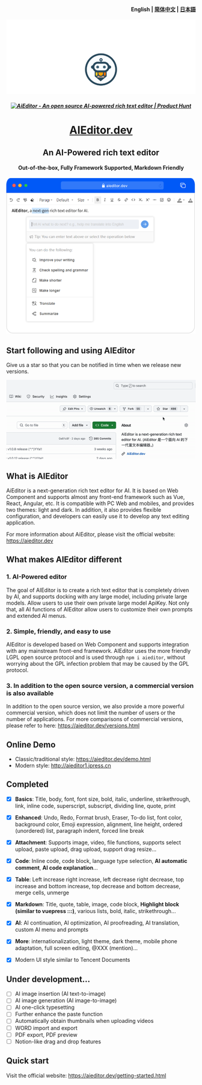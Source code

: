 <h4 align="right"><strong>English</strong> | <a href="./readme.zh.md">简体中文</a> | <a href="./readme.ja.md">日本語</a></h4>

![](./docs/assets/image/readme-banner.png)


<h5 align="center">
<a href="https://www.producthunt.com/posts/aieditor?embed=true&utm_source=badge-top-post-badge&utm_medium=badge&utm_souce=badge-aieditor"
           target="_blank"><img
            src="https://api.producthunt.com/widgets/embed-image/v1/top-post-badge.svg?post_id=469676&theme=light&period=daily"
            alt="AiEditor - An&#0032;open&#0032;source&#0032;AI&#0045;powered&#0032;rich&#0032;text&#0032;editor | Product Hunt"
            style="width: 250px; height: 54px;" width="250" height="54"/></a>
</h5>

<h1 align="center"><a href="https://aieditor.dev" target="_blank">AIEditor.dev</a></h1>
<h2 align="center">An AI-Powered rich text editor</h2>
<h4 align="center">Out-of-the-box, Fully Framework Supported, Markdown Friendly</h4>


![](./docs/assets/image/index-banner.png)


## Start following and using AIEditor

Give us a star so that you can be notified in time when we release new versions.

![](./docs/assets/image/star.gif)


## What is AIEditor

AiEditor is a next-generation rich text editor for AI. It is based on Web Component and supports almost any front-end framework such as Vue, React, Angular, etc. It is compatible with PC Web
and mobiles, and provides two themes: light and dark. In addition, it also provides flexible configuration, and developers can easily use it to develop any text editing application.

For more information about AiEditor, please visit the official website: https://aieditor.dev


## What makes AIEditor different

### 1. AI-Powered editor
The goal of AIEditor is to create a rich text editor that is completely driven by AI, and supports docking with any large model, including private large models. Allow users to use their own private large model ApiKey.
Not only that, all AI functions of AIEditor allow users to customize their own prompts and extended AI menus.

### 2. Simple, friendly, and easy to use

AIEditor is developed based on Web Component and supports integration with any mainstream front-end framework. AIEditor uses the more friendly LGPL open source protocol and is used through `npm i aieditor`,
without worrying about the GPL infection problem that may be caused by the GPL protocol.

### 3. In addition to the open source version, a commercial version is also available
In addition to the open source version, we also provide a more powerful commercial version, which does not limit the number of users or the number of applications. For more comparisons of commercial versions,
please refer to here: https://aieditor.dev/versions.html


## Online Demo

- Classic/traditional style: https://aieditor.dev/demo.html
- Modern style: http://aieditor1.jpress.cn


## Completed

- [x] **Basics**: Title, body, font, font size, bold, italic, underline, strikethrough, link, inline code, superscript, subscript, dividing line, quote, print
- [x] **Enhanced**: Undo, Redo, Format brush, Eraser, To-do list, font color, background color, Emoji expression, alignment, line height, ordered (unordered) list, paragraph indent, forced line break
- [x] **Attachment**: Supports image, video, file functions, supports select upload, paste upload, drag upload, support drag resize...
- [x] **Code**: Inline code, code block, language type selection, **AI automatic comment**, **AI code explanation**...
- [x] **Table**: Left increase right increase, left decrease right decrease, top increase and bottom increase, top decrease and bottom decrease, merge cells, unmerge
- [x] **Markdown**: Title, quote, table, image, code block, **Highlight block (similar to vuepress :::)**, various lists, bold, italic, strikethrough...
- [x] **AI**: AI continuation, AI optimization, AI proofreading, AI translation, custom AI menu and prompts
- [x] **More**: internationalization, light theme, dark theme, mobile phone adaptation, full screen editing, @XXX (mention)...
- [x] Modern UI style similar to Tencent Documents


## Under development...

- [ ] AI image insertion (AI text-to-image)
- [ ] AI image generation (AI image-to-image)
- [ ] AI one-click typesetting
- [ ] Further enhance the paste function
- [ ] Automatically obtain thumbnails when uploading videos
- [ ] WORD import and export
- [ ] PDF export, PDF preview
- [ ] Notion-like drag and drop features

## Quick start

Visit the official website: https://aieditor.dev/getting-started.html
